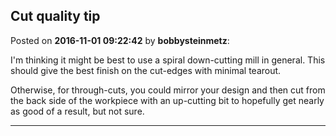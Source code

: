 ## Cut quality tip
Posted on **2016-11-01 09:22:42** by **bobbysteinmetz**:

I'm thinking it might be best to use a spiral down-cutting mill in general. This should give the best finish on the cut-edges with minimal tearout. 

Otherwise, for through-cuts, you could mirror your design and then cut from the back side of the workpiece with an up-cutting bit to hopefully get nearly as good of a result, but not sure.

---

